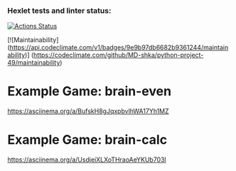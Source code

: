 ### Hexlet tests and linter status:
[![Actions Status](https://github.com/MD-shka/python-project-49/actions/workflows/hexlet-check.yml/badge.svg)](https://github.com/MD-shka/python-project-49/actions)

[![Maintainability]
(https://api.codeclimate.com/v1/badges/9e9b97db6682b9361244/maintainability)]
(https://codeclimate.com/github/MD-shka/python-project-49/maintainability)

# Example Game: brain-even
https://asciinema.org/a/BufskH8gJqxpbvlhWA17Yh1MZ

# Example Game: brain-calc
https://asciinema.org/a/UsdjeiXLXoTHraoAeYKUb703l
